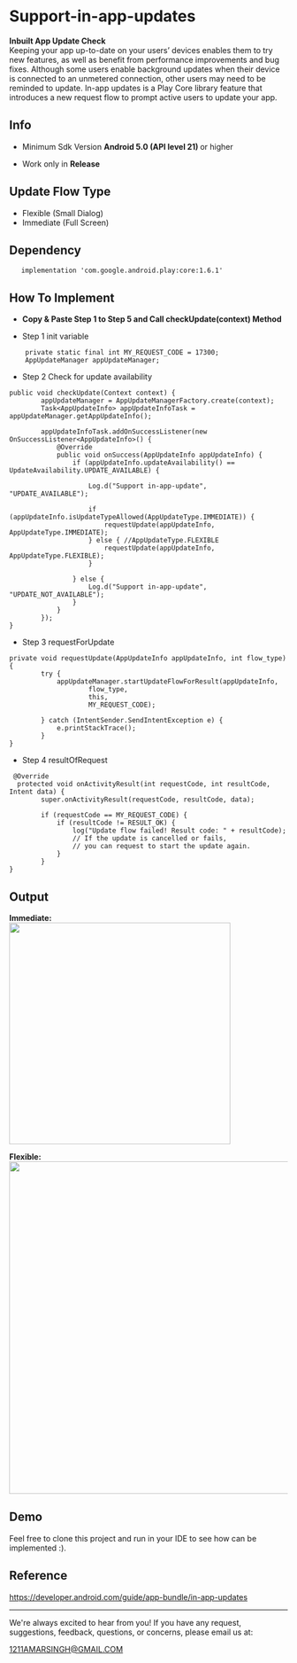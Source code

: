 # Support-in-app-updates   
<b>Inbuilt App Update Check</b><br>
Keeping your app up-to-date on your users’ devices enables them to try new features, as well as benefit from performance improvements and bug fixes. Although some users enable background updates when their device is connected to an unmetered connection, other users may need to be reminded to update. In-app updates is a Play Core library feature that introduces a new request flow to prompt active users to update your app.

## Info

* Minimum Sdk Version <b>Android 5.0 (API level 21) </b>or higher

* Work only in <b>Release</b>

## Update Flow Type
* Flexible (Small Dialog)
* Immediate (Full Screen)
     
## Dependency
       implementation 'com.google.android.play:core:1.6.1'
## How To Implement 

* <b> Copy & Paste Step 1 to Step 5 and Call checkUpdate(context) Method</b>

* Step 1 init variable
```
    private static final int MY_REQUEST_CODE = 17300;
    AppUpdateManager appUpdateManager;
```
* Step 2  Check for update availability
```
public void checkUpdate(Context context) {
        appUpdateManager = AppUpdateManagerFactory.create(context);
        Task<AppUpdateInfo> appUpdateInfoTask = appUpdateManager.getAppUpdateInfo();

        appUpdateInfoTask.addOnSuccessListener(new OnSuccessListener<AppUpdateInfo>() {
            @Override
            public void onSuccess(AppUpdateInfo appUpdateInfo) {
                if (appUpdateInfo.updateAvailability() == UpdateAvailability.UPDATE_AVAILABLE) {
                
                    Log.d("Support in-app-update", "UPDATE_AVAILABLE");
                   
                    if (appUpdateInfo.isUpdateTypeAllowed(AppUpdateType.IMMEDIATE)) {
                        requestUpdate(appUpdateInfo, AppUpdateType.IMMEDIATE);
                    } else { //AppUpdateType.FLEXIBLE
                        requestUpdate(appUpdateInfo, AppUpdateType.FLEXIBLE);
                    }

                } else {
                    Log.d("Support in-app-update", "UPDATE_NOT_AVAILABLE");
                }
            }
        });
}
```
* Step 3  requestForUpdate
```    
private void requestUpdate(AppUpdateInfo appUpdateInfo, int flow_type) {
        try {
            appUpdateManager.startUpdateFlowForResult(appUpdateInfo,
                    flow_type,
                    this,
                    MY_REQUEST_CODE);

        } catch (IntentSender.SendIntentException e) {
            e.printStackTrace();
        }
}
```
* Step 4 resultOfRequest
```
 @Override
  protected void onActivityResult(int requestCode, int resultCode, Intent data) {
        super.onActivityResult(requestCode, resultCode, data);

        if (requestCode == MY_REQUEST_CODE) {
            if (resultCode != RESULT_OK) {
                log("Update flow failed! Result code: " + resultCode);
                // If the update is cancelled or fails,
                // you can request to start the update again.
            }
        }
}
```
## Output 
<p><strong>Immediate:</strong><br>
<img src="https://developer.android.com/images/app-bundle/immediate_flow.png" alt="" width="400"></p>

<p><strong>Flexible:</strong><br>
<img src="https://developer.android.com/images/app-bundle/flexible_flow.png" alt="" width="600"></p>

## Demo
Feel free to clone this project and run in your IDE to see how can be implemented :).

## Reference
https://developer.android.com/guide/app-bundle/in-app-updates

---------------------------------------------------------
We're always excited to hear from you! If you have any request, suggestions, feedback, questions, or concerns, please email us at:

 <a href="mailto:1211AMARSINGH@GMAIL.COM" >1211AMARSINGH@GMAIL.COM</a>
